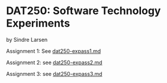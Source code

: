 # DAT250: Software Technology Experiments
by Sindre Larsen

Assignment 1: See [dat250-expass1.md](deliverables/dat250-expass1.md)

Assignment 2: see [dat250-expass2.md](deliverables/dat250-expass2.md)

Assignment 3: see [dat250-expass3.md](deliverables/dat250-expass3.md)